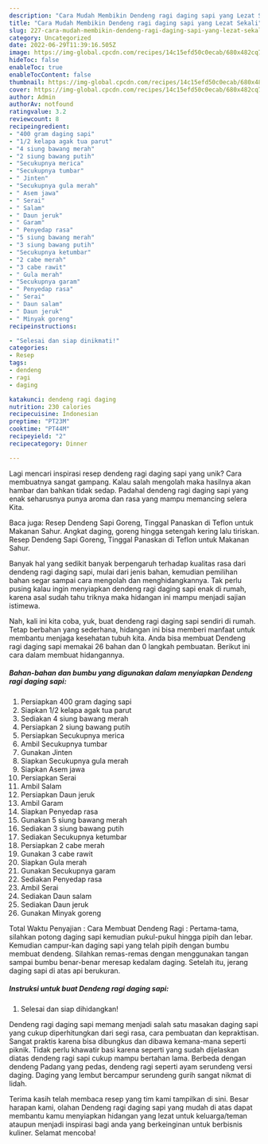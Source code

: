 ```yaml
---
description: "Cara Mudah Membikin Dendeng ragi daging sapi yang Lezat Sekali"
title: "Cara Mudah Membikin Dendeng ragi daging sapi yang Lezat Sekali"
slug: 227-cara-mudah-membikin-dendeng-ragi-daging-sapi-yang-lezat-sekali
category: Uncategorized
date: 2022-06-29T11:39:16.505Z
image: https://img-global.cpcdn.com/recipes/14c15efd50c0ecab/680x482cq70/dendeng-ragi-daging-sapi-foto-resep-utama.jpg
hideToc: false
enableToc: true
enableTocContent: false
thumbnail: https://img-global.cpcdn.com/recipes/14c15efd50c0ecab/680x482cq70/dendeng-ragi-daging-sapi-foto-resep-utama.jpg
cover: https://img-global.cpcdn.com/recipes/14c15efd50c0ecab/680x482cq70/dendeng-ragi-daging-sapi-foto-resep-utama.jpg
author: Admin
authorAv: notfound
ratingvalue: 3.2
reviewcount: 8
recipeingredient:
- "400 gram daging sapi"
- "1/2 kelapa agak tua parut"
- "4 siung bawang merah"
- "2 siung bawang putih"
- "Secukupnya merica"
- "Secukupnya tumbar"
- " Jinten"
- "Secukupnya gula merah"
- " Asem jawa"
- " Serai"
- " Salam"
- " Daun jeruk"
- " Garam"
- " Penyedap rasa"
- "5 siung bawang merah"
- "3 siung bawang putih"
- "Secukupnya ketumbar"
- "2 cabe merah"
- "3 cabe rawit"
- " Gula merah"
- "Secukupnya garam"
- " Penyedap rasa"
- " Serai"
- " Daun salam"
- " Daun jeruk"
- " Minyak goreng"
recipeinstructions:

- "Selesai dan siap dinikmati!"
categories:
- Resep
tags:
- dendeng
- ragi
- daging

katakunci: dendeng ragi daging 
nutrition: 230 calories
recipecuisine: Indonesian
preptime: "PT23M"
cooktime: "PT44M"
recipeyield: "2"
recipecategory: Dinner

---
```





Lagi mencari inspirasi resep dendeng ragi daging sapi yang unik? Cara membuatnya sangat gampang. Kalau salah mengolah maka hasilnya akan hambar dan bahkan tidak sedap. Padahal dendeng ragi daging sapi yang enak seharusnya punya aroma dan rasa yang mampu memancing selera Kita.





Baca juga: Resep Dendeng Sapi Goreng, Tinggal Panaskan di Teflon untuk Makanan Sahur. Angkat daging, goreng hingga setengah kering lalu tiriskan. Resep Dendeng Sapi Goreng, Tinggal Panaskan di Teflon untuk Makanan Sahur.

Banyak hal yang sedikit banyak berpengaruh terhadap kualitas rasa dari dendeng ragi daging sapi, mulai dari jenis bahan, kemudian pemilihan bahan segar sampai cara mengolah dan menghidangkannya. Tak perlu pusing kalau ingin menyiapkan dendeng ragi daging sapi enak di rumah, karena asal sudah tahu triknya maka hidangan ini mampu menjadi sajian istimewa.






Nah, kali ini kita coba, yuk, buat dendeng ragi daging sapi sendiri di rumah. Tetap berbahan yang sederhana, hidangan ini bisa memberi manfaat untuk membantu menjaga kesehatan tubuh kita. Anda bisa membuat Dendeng ragi daging sapi memakai 26 bahan dan 0 langkah pembuatan. Berikut ini cara dalam membuat hidangannya.

<!--inarticleads1-->

##### Bahan-bahan dan bumbu yang digunakan dalam menyiapkan Dendeng ragi daging sapi:

1. Persiapkan 400 gram daging sapi
1. Siapkan 1/2 kelapa agak tua parut
1. Sediakan 4 siung bawang merah
1. Persiapkan 2 siung bawang putih
1. Persiapkan Secukupnya merica
1. Ambil Secukupnya tumbar
1. Gunakan  Jinten
1. Siapkan Secukupnya gula merah
1. Siapkan  Asem jawa
1. Persiapkan  Serai
1. Ambil  Salam
1. Persiapkan  Daun jeruk
1. Ambil  Garam
1. Siapkan  Penyedap rasa
1. Gunakan 5 siung bawang merah
1. Sediakan 3 siung bawang putih
1. Sediakan Secukupnya ketumbar
1. Persiapkan 2 cabe merah
1. Gunakan 3 cabe rawit
1. Siapkan  Gula merah
1. Gunakan Secukupnya garam
1. Sediakan  Penyedap rasa
1. Ambil  Serai
1. Sediakan  Daun salam
1. Sediakan  Daun jeruk
1. Gunakan  Minyak goreng


Total Waktu Penyajian : Cara Membuat Dendeng Ragi : Pertama-tama, silahkan potong daging sapi kemudian pukul-pukul hingga pipih dan lebar. Kemudian campur-kan daging sapi yang telah pipih dengan bumbu membuat dendeng. Silahkan remas-remas dengan menggunakan tangan sampai bumbu benar-benar meresap kedalam daging. Setelah itu, jerang daging sapi di atas api berukuran. 

<!--inarticleads2-->

##### Instruksi untuk buat Dendeng ragi daging sapi:


1. Selesai dan siap dihidangkan!

Dendeng ragi daging sapi memang menjadi salah satu masakan daging sapi yang cukup diperhitungkan dari segi rasa, cara pembuatan dan kepraktisan. Sangat praktis karena bisa dibungkus dan dibawa kemana-mana seperti piknik. Tidak perlu khawatir basi karena seperti yang sudah dijelaskan diatas dendeng ragi sapi cukup mampu bertahan lama. Berbeda dengan dendeng Padang yang pedas, dendeng ragi seperti ayam serundeng versi daging. Daging yang lembut bercampur serundeng gurih sangat nikmat di lidah. 

Terima kasih telah membaca resep yang tim kami tampilkan di sini. Besar harapan kami, olahan Dendeng ragi daging sapi yang mudah di atas dapat membantu kamu menyiapkan hidangan yang lezat untuk keluarga/teman ataupun menjadi inspirasi bagi anda yang berkeinginan untuk berbisnis kuliner. Selamat mencoba!
